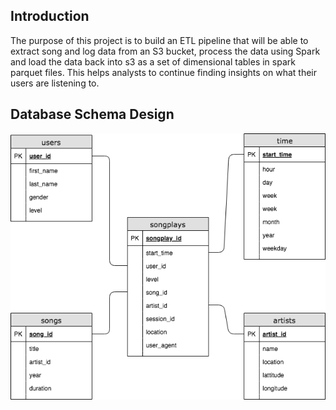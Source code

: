 ## Introduction

The purpose of this project is to build an ETL pipeline that will be able to extract song and log data from an S3 bucket, process the data using Spark and load the data back into s3 as a set of dimensional tables in spark parquet files. This helps analysts to continue finding insights on what their users are listening to.

## Database Schema Design

![Our Database looks like the following](https://github.com/hamadalaqeel/data-lake-aws/blob/master/Database%20Schema.png)
